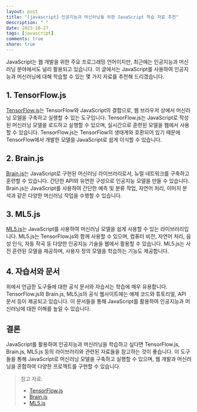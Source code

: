 ```yaml
---
layout: post
title: "[javascript] 인공지능과 머신러닝을 위한 JavaScript 학습 자료 추천"
description: " "
date: 2023-10-27
tags: [javascript]
comments: true
share: true
---
```


JavaScript는 웹 개발을 위한 주요 프로그래밍 언어이지만, 최근에는 인공지능과 머신러닝 분야에서도 널리 활용되고 있습니다. 이 글에서는 JavaScript를 사용하여 인공지능과 머신러닝에 대해 학습할 수 있는 몇 가지 자료를 추천해 드리겠습니다.

## 1. TensorFlow.js

[TensorFlow.js](https://www.tensorflow.org/js/)는 TensorFlow와 JavaScript의 결합으로, 웹 브라우저 상에서 머신러닝 모델을 구축하고 실행할 수 있는 도구입니다. TensorFlow.js는 JavaScript로 작성된 머신러닝 모델을 로드하고 실행할 수 있으며, 실시간으로 훈련된 모델을 웹에서 사용할 수 있습니다. TensorFlow.js는 TensorFlow의 생태계와 호환되어 있기 때문에 TensorFlow에서 개발한 모델을 JavaScript로 쉽게 이식할 수 있습니다.

## 2. Brain.js

[Brain.js](https://github.com/BrainJS/brain.js)는 JavaScript로 구현된 머신러닝 라이브러리로서, 뉴럴 네트워크를 구축하고 훈련할 수 있습니다. 간단한 API와 유연한 구성으로 인공지능 모델을 만들 수 있습니다. Brain.js는 JavaScript를 사용하여 간단한 예측 및 분류 작업, 자연어 처리, 이미지 분석과 같은 다양한 머신러닝 작업을 수행할 수 있습니다.

## 3. ML5.js

[ML5.js](https://ml5js.org/)는 JavaScript를 사용하여 머신러닝 모델을 쉽게 사용할 수 있는 라이브러리입니다. ML5.js는 TensorFlow.js와 함께 사용할 수 있으며, 컴퓨터 비전, 자연어 처리, 음성 인식, 자동 작곡 등 다양한 인공지능 기술을 웹에서 활용할 수 있습니다. ML5.js는 사전 훈련된 모델을 제공하며, 사용자 정의 모델을 학습하는 기능도 제공합니다.

## 4. 자습서와 문서

위에서 언급한 도구들에 대한 공식 문서와 자습서는 학습에 매우 유용합니다. TensorFlow.js와 Brain.js, ML5.js의 공식 웹사이트에는 예제 코드와 튜토리얼, API 문서 등이 제공되고 있습니다. 이 문서들을 통해 JavaScript를 활용하여 인공지능과 머신러닝에 대한 이해를 높일 수 있습니다.

## 결론

JavaScript를 활용하여 인공지능과 머신러닝을 학습하고 싶다면 TensorFlow.js, Brain.js, ML5.js 등의 라이브러리와 관련된 자료들을 참고하는 것이 좋습니다. 이 도구들을 통해 JavaScript로 머신러닝 모델을 구축하고 실행할 수 있으며, 웹 개발과 머신러닝을 혼합하여 다양한 프로젝트를 구현할 수 있습니다.

> 참고 자료:
> - [TensorFlow.js](https://www.tensorflow.org/js/)
> - [Brain.js](https://github.com/BrainJS/brain.js)
> - [ML5.js](https://ml5js.org/)